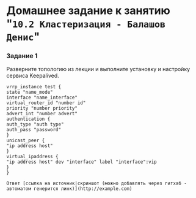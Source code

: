 # Домашнее задание к занятию "`10.2 Кластеризация - Балашов Денис`"
   
### Задание 1
Разверните топологию из лекции и выполните установку и настройку сервиса Keepalived.
```
vrrp_instance test {
state "name_mode"
interface "name_interface"
virtual_router_id "number id"
priority "number priority"
advert_int "number advert"
authentication {
auth_type "auth type"
auth_pass "password"
}
unicast_peer {
"ip address host"
}
virtual_ipaddress {
"ip address host" dev "interface" label "interface":vip
}
}
```

`Ответ [ссылка на источник|скриншот (можно добавлять через гитхаб - автоматом генерится линк)](http://example.com)`